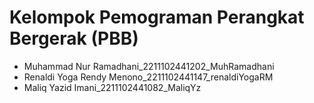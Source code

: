 # Kelompok Pemograman Perangkat Bergerak (PBB)

- Muhammad Nur Ramadhani_2211102441202_MuhRamadhani
- Renaldi Yoga Rendy Menono_2211102441147_renaldiYogaRM
- Maliq Yazid Imani_2211102441082_MaliqYz
